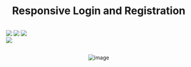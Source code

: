 <div align="center">
<h1>Responsive Login and Registration</h1>
</div><br>

<div>
<img src="https://img.shields.io/badge/HTML-239120?style=for-the-badge&logo=html5&logoColor=white">
<img src="https://img.shields.io/badge/CSS-239120?&style=for-the-badge&logo=css3&logoColor=white">
<img src="https://img.shields.io/badge/JavaScript-F7DF1E?style=for-the-badge&logo=javascript&logoColor=black">
<br>
<img src="https://img.shields.io/badge/Made%20for-VSCode-1f425f.svg">
</div><br>

<div align="center">

![image](https://github.com/user-attachments/assets/f4bce7cb-a952-4b60-9af6-e0f2174fca9e)

</div><br>
